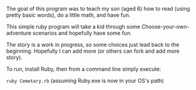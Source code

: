 The goal of this program was to teach my son (aged 6) how to read (using pretty basic words), do a little math, and have fun.

This simple ruby program will take a kid through some Choose-your-own-adventure scenarios and hopefully have some fun.

The story is a work in progress, so some choices just lead back to the beginning.  Hopefully I can add more (or others can fork and add more story).

To run, install Ruby, then from a command line simply execute:

<code>ruby Cemetary.rb</code> (assuming Ruby.exe is now in your OS's path)

